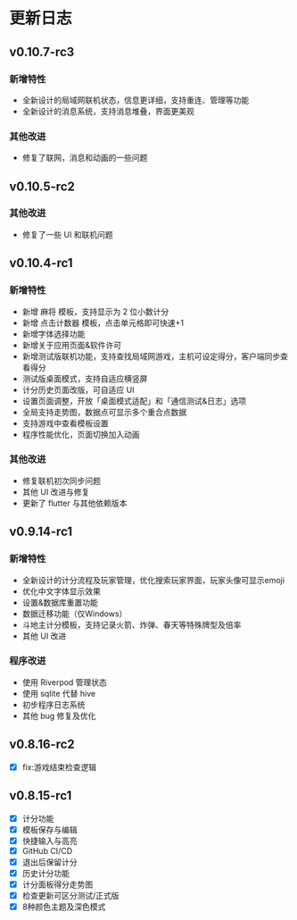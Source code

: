 # 更新日志

## v0.10.7-rc3

### 新增特性

- 全新设计的局域网联机状态，信息更详细，支持重连、管理等功能
- 全新设计的消息系统，支持消息堆叠，界面更美观

### 其他改进

- 修复了联网，消息和动画的一些问题

## v0.10.5-rc2

### 其他改进

- 修复了一些 UI 和联机问题

## v0.10.4-rc1

### 新增特性

- 新增 麻将 模板，支持显示为 2 位小数计分
- 新增 点击计数器 模板，点击单元格即可快速+1
- 新增字体选择功能
- 新增关于应用页面&软件许可
- 新增测试版联机功能，支持查找局域网游戏，主机可设定得分，客户端同步查看得分
- 测试版桌面模式，支持自适应横竖屏
- 计分历史页面改版，可自适应 UI
- 设置页面调整，开放「桌面模式适配」和「通信测试&日志」选项
- 全局支持走势图，数据点可显示多个重合点数据
- 支持游戏中查看模板设置
- 程序性能优化，页面切换加入动画

### 其他改进

- 修复联机初次同步问题
- 其他 UI 改进与修复
- 更新了 flutter 与其他依赖版本


## v0.9.14-rc1

### 新增特性

- 全新设计的计分流程及玩家管理，优化搜索玩家界面，玩家头像可显示emoji
- 优化中文字体显示效果
- 设置&数据库重置功能
- 数据迁移功能（仅Windows）
- 斗地主计分模板，支持记录火箭、炸弹、春天等特殊牌型及倍率
- 其他 UI 改进

### 程序改进

- 使用 Riverpod 管理状态
- 使用 sqlite 代替 hive
- 初步程序日志系统
- 其他 bug 修复及优化

## v0.8.16-rc2

- [x] fix:游戏结束检查逻辑

## v0.8.15-rc1

- [x] 计分功能
- [x] 模板保存与编辑
- [x] 快捷输入与高亮
- [x] GitHub CI/CD
- [x] 退出后保留计分
- [x] 历史计分功能
- [x] 计分面板得分走势图
- [x] 检查更新可区分测试/正式版
- [x] 8种颜色主题及深色模式